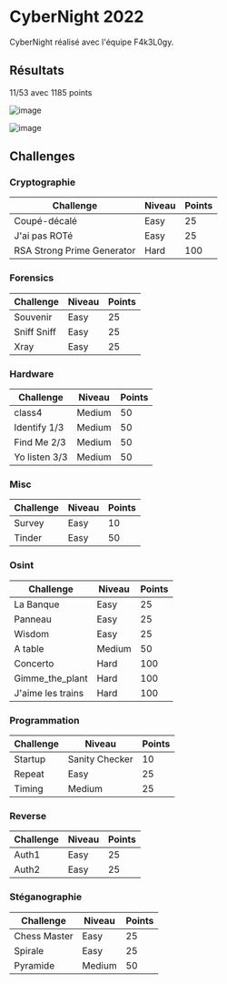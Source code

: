 # CyberNight 2022

CyberNight réalisé avec l'équipe F4k3L0gy. 

## Résultats

11/53 avec 1185 points

![image](https://user-images.githubusercontent.com/58084848/206909143-6e0f8609-672b-4f87-ad36-f4609c2c4f6d.png)

![image](https://user-images.githubusercontent.com/58084848/206909200-0bb42ace-fecd-417f-af26-f3b7a172ff08.png)


## Challenges

### Cryptographie
| Challenge | Niveau | Points |
| --- | --- | --- |
| Coupé-décalé | Easy | 25 |
| J'ai pas ROTé | Easy | 25 |
| RSA Strong Prime Generator | Hard | 100 |

### Forensics
| Challenge | Niveau | Points |
| --- | --- | --- |
| Souvenir | Easy | 25 |
| Sniff Sniff | Easy | 25 |
| Xray | Easy | 25 |

### Hardware
| Challenge | Niveau | Points |
| --- | --- | --- |
| class4 | Medium | 50 |
| Identify 1/3 | Medium | 50 |
| Find Me 2/3 | Medium | 50 |
| Yo listen 3/3 | Medium | 50 |

### Misc
| Challenge | Niveau | Points |
| --- | --- | --- |
| Survey | Easy | 10 |
| Tinder | Easy | 50 |

### Osint
| Challenge | Niveau | Points |
| --- | --- | --- |
| La Banque | Easy | 25 |
| Panneau | Easy | 25 |
| Wisdom | Easy | 25 |
| A table | Medium | 50 |
| Concerto | Hard | 100 |
| Gimme_the_plant | Hard | 100 |
| J'aime les trains | Hard | 100 |

### Programmation
| Challenge | Niveau | Points |
| --- | --- | --- |
| Startup | Sanity Checker | 10 |
| Repeat | Easy | 25 |
| Timing | Medium | 25 |

### Reverse
| Challenge | Niveau | Points |
| --- | --- | --- |
| Auth1 | Easy | 25 |
| Auth2 | Easy | 25 |

### Stéganographie
| Challenge | Niveau | Points |
| --- | --- | --- |
| Chess Master | Easy | 25 |
| Spirale | Easy | 25 |
| Pyramide | Medium | 50 |

